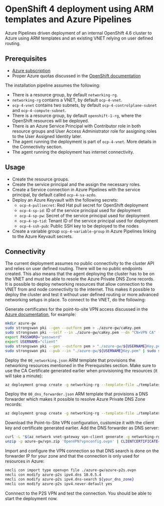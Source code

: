 # OpenShift 4 deployment using ARM templates and Azure Pipelines
Azure Pipelines driven deployment of an internal OpenShift 4.6 cluster to Azure using ARM templates and an existing VNET relying on user defined routing.

## Prerequisites
* [Azure subscription](portak.azure.com)
* Proper Azure quotas discussed in the [OpenShift documentation](https://docs.openshift.com/container-platform/4.6/installing/installing_azure/installing-azure-account.html#installation-azure-limits_installing-azure-account)

The installation pipeline assumes the following:
* There is a resource group, by default `networking-rg`.
* `networking-rg` contains a VNET, by default `ocp-4-vnet`.
* `ocp-4-vnet` contains two subnets, by default `ocp-4-controlplane-subnet` and `ocp-4-compute-subnet`.
* There is a resource group, by default `openshift-1-rg`, where the OpenShift resources will be deployed.
* There is an Azure Service Principal with Contributor role in both resource groups and User Access Administrator role for assigning roles to the User Assigned Identity later.
* The agent running the deployment is part of `ocp-4-vnet`. More details in the Connectivity section.
* The agent running the deployment has internet connectivity.

## Usage
* Create the resource groups.  
* Create the service principal and the assign the necessary roles.  
* Create a Service connection in Azure Pipelines with the service principal, by default called `ocp-4-sa-azdo`.
* Deploy an Azure Keyvault with the following secrets:  
    - `ocp-4-pullsecret`: Red Hat pull secret for OpenShift deployment
    - `ocp-4-sp-id`: ID of the service principal used for deployment
    - `ocp-4-sp-pw`: Secret of the service principal used for deployment
    - `ocp-4-sp-tid`: Tenant ID of the service principal used for deployment
    - `ocp-4-ssh-pub`: Public SSH key to be deployed to the nodes
* Create a variable group `ocp-4-variable-group` in Azure Pipelines linking to the Azure Keyvault secrets.


## Connectivity
The current deployment assumes no public connectivity to the cluster API and relies on user defined routing. There will be no public endpoints created. This also means that the agent deploying the cluster has to be on the VNET and must be able to resole the Azure Private DNS Zone records.  
It is possible to deploy networking resources that allow connection to the VNET from and node connectivity to the internet. This makes it possible to deploy the cluster and test it without user defined routing or more advanced networking setups in place. To connect to the VNET, do the following:  

Generate certificates for the point-to-site VPN access discussed in the 
[Azure documentation](https://docs.microsoft.com/en-us/azure/vpn-gateway/point-to-site-vpn-client-configuration-azure-cert#generate-certificates-1), for example:
```bash
mkdir azure-gw
sudo strongswan pki --gen --outform pem > ./azure-gw/caKey.pem
sudo strongswan pki --self --in ./azure-gw/caKey.pem --dn "CN=VPN CA" --ca --outform pem > ./azure-gw/caCert.pem
export PASSWORD="password"
export USERNAME="client"
sudo strongswan pki --gen --outform pem > "./azure-gw/${USERNAME}Key.pem"
sudo strongswan pki --pub --in "./azure-gw/${USERNAME}Key.pem" | sudo strongswan pki --issue --cacert ./azure-gw/caCert.pem --cakey ./azure-gw/caKey.pem --dn "CN=${USERNAME}" --san "${USERNAME}" --flag clientAuth --outform pem > "./azure-gw/${USERNAME}Cert.pem"
```
Deploy the `00_networking.json` ARM template that provisions the networking resources mentioned in the Prerequisites section. Make sure to use the CA Certificate generated earlier when provisioning the resources (it will take a minute):
```bash
az deployment group create -g networking-rg --template-file ./templates/00_networking.json --parameters virtualNetworkGatewayP2SRootCert="$(openssl x509 -in ./azure-gw/caCert.pem -outform der | base64 -w0)" --parameters controlPlaneSubnetName="ocp-4-controlplane-subnet" --parameters computeSubnetName="ocp-4-compute-subnet"
```
Deploy the `00_dns_forwarder.json` ARM template that provisions a DNS forwarder which makes it possible to resolve Azure Private DNS Zone records:
```bash
az deployment group create -g networking-rg --template-file ./templates/00_dns_forwarder.json --parameters sshKey="$(cat ./ssh-keys/id_rsa.pub)"
```
Download the Point-to-Site VPN configuration, customize it with the client key and certificate generated earlier. Add the DNS forwarder as DNS server:
```bash
curl -L "$(az network vnet-gateway vpn-client generate -g networking-rg -n ocp-4-vpn | tr -d '\"')" -o azure-gw/vpn.zip
unzip -p azure-gw/vpn.zip 'OpenVPN?vpnconfig.ovpn' | CLIENTCERTIFICATE=$(cat azure-gw/clientCert.pem) PRIVATEKEY=$(cat azure-gw/clientKey.pem) envsubst > azure-gw/azure-p2s.ovpn
```
Import and configure the VPN connection so that DNS search is done on the forwarder IP for your zone and that the connection is only used for resources in Azure:
```bash
nmcli con import type openvpn file ./azure-gw/azure-p2s.ovpn
nmcli con modify azure-p2s ipv4.dns 10.0.5.4
nmcli con modify azure-p2s ipv4.dns-search ${your_dns_zone}
nmcli con modify azure-p2s ipv4.never-default yes
```
Connnect to the P2S VPN and test the connection. You should be able to start the deployment now.
